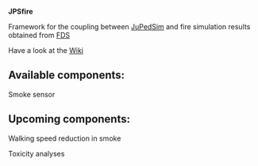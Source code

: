 **JPSfire**

Framework for the coupling between [JuPedSim](http://jupedsim.org) and fire simulation results obtained from [FDS](https://github.com/firemodels/fds-smv)


Have a look at the [Wiki](https://cst.version.fz-juelich.de/jupedsim/JPSfire/wikis/home)


Available components:
--------------------

Smoke sensor


Upcoming components:
-------------------

Walking speed reduction in smoke

Toxicity analyses